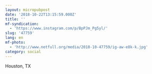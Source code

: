 ```yaml
---
layout: micropubpost
date: '2018-10-22T13:15:59.000Z'
title: ''
mf-syndication:
  - 'https://www.instagram.com/p/BpPJm_Pg5yl/'
slug: '47759'
lang: en
mf-photo:
  - 'http://www.netfull.org/media/2018-10-47759/ig-aw-e8k-k.jpg'
category: social
---
```

Houston, TX

